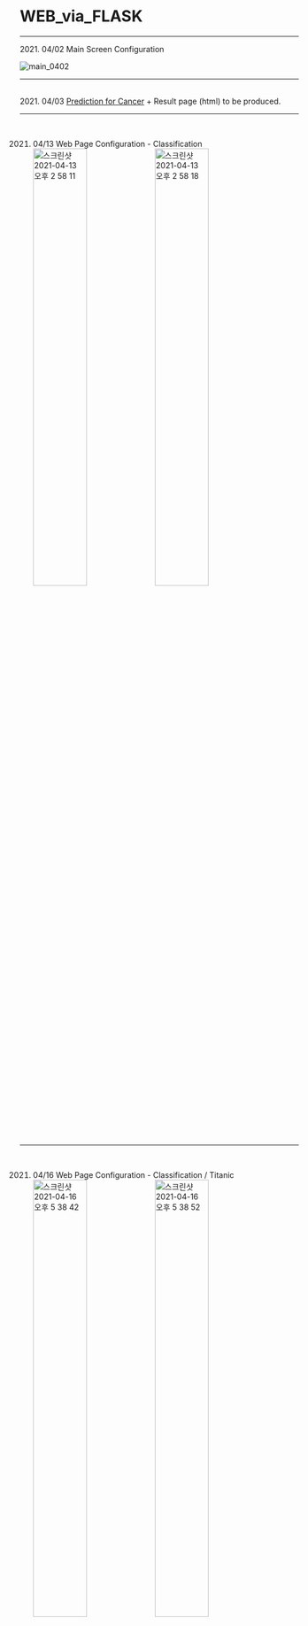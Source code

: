 # WEB_via_FLASK
<hr>
2021. 04/02  Main Screen Configuration <br>

![main_0402](https://user-images.githubusercontent.com/70185551/113389357-dd469780-93ca-11eb-8ca8-ce6be354cb0f.jpg)
<br><hr>
<br>
2021. 04/03
<a href="https://github.com/HYUNSOOLEE-6839/WEB_via_FLASK/blob/main/Classification/cancer_model.ipynb">Prediction for Cancer</a> + Result page (html) to be produced.
<br>
<hr>
<br>

2021. 04/13 Web Page Configuration - Classification <br>
<img width="45%" alt="스크린샷 2021-04-13 오후 2 58 11" src="https://user-images.githubusercontent.com/70185551/114503919-ff60d500-9c68-11eb-9d76-efd4ba3bff03.png"> <img width="45%" alt="스크린샷 2021-04-13 오후 2 58 18" src="https://user-images.githubusercontent.com/70185551/114504012-26b7a200-9c69-11eb-93b0-f29c0958adb8.png">

<br>
<hr>
<br>

2021. 04/16 Web Page Configuration - Classification / Titanic <br>
<img width="45%" alt="스크린샷 2021-04-16 오후 5 38 42" src="https://user-images.githubusercontent.com/70185551/114998664-2541e000-9edc-11eb-8f47-0295334602dd.png"> <img width="45%" alt="스크린샷 2021-04-16 오후 5 38 52" src="https://user-images.githubusercontent.com/70185551/114998682-296dfd80-9edc-11eb-8a90-8f55d01c91cd.png">

<br>
<hr>
<br>

2021. 04/17 Web Page Configuration - Classification / Iris <br>
<img width="45%" alt="스크린샷 2021-04-17 오후 6 11 27" src="https://user-images.githubusercontent.com/70185551/115107890-6dc6cf80-9fa8-11eb-83d1-3af842b079f3.png"> <img width="45%" alt="스크린샷 2021-04-17 오후 6 11 35" src="https://user-images.githubusercontent.com/70185551/115107894-71f2ed00-9fa8-11eb-9f74-60537d89fba0.png">

<br>
<hr>
<br>

2021. 04/18 Web Page Configuration - Classification / Pima & Wine <br>
<img width="45%" alt="스크린샷 2021-04-18 오후 4 45 45" src="https://user-images.githubusercontent.com/70185551/115139129-39681780-a06b-11eb-8aef-0e9fa8f249ec.png"> <img width="45%" alt="스크린샷 2021-04-18 오후 4 45 53" src="https://user-images.githubusercontent.com/70185551/115139132-3d943500-a06b-11eb-9746-835a5abb3e85.png">
<img width="45%" alt="스크린샷 2021-04-18 오후 5 42 26" src="https://user-images.githubusercontent.com/70185551/115139570-7f25df80-a06d-11eb-80a1-062b9eaaeb1d.png"> <img width="45%" alt="스크린샷 2021-04-18 오후 5 42 31" src="https://user-images.githubusercontent.com/70185551/115139573-8351fd00-a06d-11eb-9d1b-5a3ac1f9e904.png">

<br>
<hr>
<br>

2021. 04/19 Web Page Configuration - Regression / Boston & Diabetes <br>
<img width="45%" alt="스크린샷 2021-04-19 오후 3 25 34" src="https://user-images.githubusercontent.com/70185551/115191718-c7540900-a124-11eb-8417-c65d3c6a7e1c.png"> <img width="45%" alt="스크린샷 2021-04-19 오후 3 26 01" src="https://user-images.githubusercontent.com/70185551/115191732-ccb15380-a124-11eb-8ae6-bc400ad69953.png">
<img width="45%" alt="스크린샷 2021-04-19 오후 3 33 05" src="https://user-images.githubusercontent.com/70185551/115191734-cd49ea00-a124-11eb-9576-03e38f17a389.png"> <img width="45%" alt="스크린샷 2021-04-19 오후 3 33 12" src="https://user-images.githubusercontent.com/70185551/115191726-cb802680-a124-11eb-8188-04fdd1839a11.png">

<br>
<hr>
<br>

2021. 04/20 Web Page Configuration - Clustering & Regression / Iris <br>
<img width="45%" alt="스크린샷 2021-04-20 오후 2 30 31" src="https://user-images.githubusercontent.com/70185551/115354348-7f041c00-a1f4-11eb-8055-2b9134dfb636.png"> <img width="45%" alt="스크린샷 2021-04-20 오후 2 30 39" src="https://user-images.githubusercontent.com/70185551/115354357-81ff0c80-a1f4-11eb-9426-8d6b1e4c3c2c.png"> <img width="30%" alt="스크린샷 2021-04-20 오후 4 26 13" src="https://user-images.githubusercontent.com/70185551/115355231-6ea07100-a1f5-11eb-8ec2-855fbb2729a9.png"> <img width="30%" alt="스크린샷 2021-04-20 오후 4 26 18" src="https://user-images.githubusercontent.com/70185551/115355284-7bbd6000-a1f5-11eb-8147-a43197d945bf.png"> <img width="30%" alt="스크린샷 2021-04-20 오후 4 27 12" src="https://user-images.githubusercontent.com/70185551/115355303-80821400-a1f5-11eb-900c-922f47912e0d.png">

<br>
<hr>
<br>

2021. 04/21 Web Page Configuration - Advanced_Classification / IMDB Sentimental Analysis & MNIST HandWrite classification <br>
<img width="45%" alt="스크린샷 2021-04-21 오후 6 00 35" src="https://user-images.githubusercontent.com/70185551/115528809-54d25d00-a2cd-11eb-8675-e97c325a2548.png"><img width="45%" alt="스크린샷 2021-04-21 오후 6 01 57" src="https://user-images.githubusercontent.com/70185551/115528833-59971100-a2cd-11eb-80da-a0f15e99d62c.png">
<img width="45%" alt="스크린샷 2021-04-21 오후 6 02 04" src="https://user-images.githubusercontent.com/70185551/115528837-5a2fa780-a2cd-11eb-9250-4ee37d75501e.png"><img width="45%" alt="스크린샷 2021-04-21 오후 6 02 13" src="https://user-images.githubusercontent.com/70185551/115528844-5ac83e00-a2cd-11eb-92bd-0c9cd7494c33.png">

